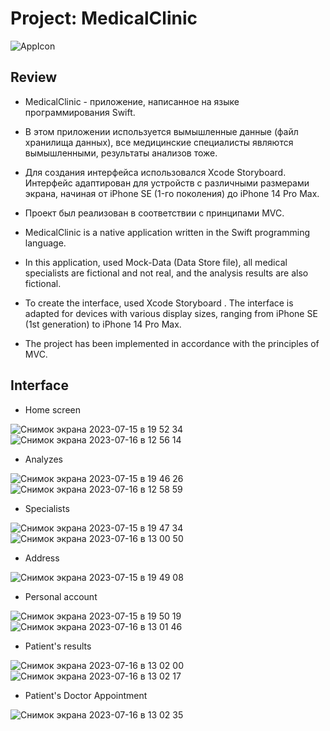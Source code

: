 # Project: MedicalClinic

![AppIcon](https://github.com/Slavk11/MedicalClinic/assets/105375579/3740d4c4-1d93-4af7-89c0-bb5a0ea09f15)

## Review

* MedicalClinic - приложение, написанное на языке программирования Swift.
* В этом приложении используется вымышленные данные (файл хранилища данных), все медицинские специалисты являются вымышленными, результаты анализов тоже.
* Для создания интерфейса использовался Xcode Storyboard. Интерфейс адаптирован для устройств с различными размерами экрана, начиная от iPhone SE (1-го поколения) до iPhone 14 Pro Max.
* Проект был реализован в соответствии с принципами MVC.

* MedicalClinic is a native application written in the Swift programming language.
* In this application, used Mock-Data (Data Store file), all medical specialists are fictional and not real, and the analysis results are also fictional.
* To create the interface, used Xcode Storyboard . The interface is adapted for devices with various display sizes, ranging from iPhone SE (1st generation) to iPhone 14 Pro Max.
* The project has been implemented in accordance with the principles of MVC.

## Interface

* Home screen 

![Снимок экрана 2023-07-15 в 19 52 34](https://github.com/Slavk11/MedicalClinic/assets/105375579/1e66a752-f201-403f-8b5b-b6f8ed2c2b20) ![Снимок экрана 2023-07-16 в 12 56 14](https://github.com/Slavk11/MedicalClinic/assets/105375579/5a4a92df-7811-4470-ada6-cfe8eb5b4662)


* Analyzes

![Снимок экрана 2023-07-15 в 19 46 26](https://github.com/Slavk11/MedicalClinic/assets/105375579/e8b87812-d8f0-4c21-abc7-07975df68e91) ![Снимок экрана 2023-07-16 в 12 58 59](https://github.com/Slavk11/MedicalClinic/assets/105375579/9d83b5db-85fa-4075-bc9a-964687b312f9)


* Specialists

![Снимок экрана 2023-07-15 в 19 47 34](https://github.com/Slavk11/MedicalClinic/assets/105375579/f7b9808c-c0a7-4d38-b51a-a9dd2242ac13) ![Снимок экрана 2023-07-16 в 13 00 50](https://github.com/Slavk11/MedicalClinic/assets/105375579/565d1a40-6fd5-4565-8b18-560429ec9ef7)


* Address

![Снимок экрана 2023-07-15 в 19 49 08](https://github.com/Slavk11/MedicalClinic/assets/105375579/79f0140f-45f6-46d3-99e5-870bfca840b8) 

* Personal account 

![Снимок экрана 2023-07-15 в 19 50 19](https://github.com/Slavk11/MedicalClinic/assets/105375579/d94f376f-159a-40f6-b0d2-beb49871d7fd) ![Снимок экрана 2023-07-16 в 13 01 46](https://github.com/Slavk11/MedicalClinic/assets/105375579/2733ee76-66c4-4021-8548-ed4a84dd168c)

* Patient's results

![Снимок экрана 2023-07-16 в 13 02 00](https://github.com/Slavk11/MedicalClinic/assets/105375579/778a2c9b-3338-4d05-9923-37397ca97882) ![Снимок экрана 2023-07-16 в 13 02 17](https://github.com/Slavk11/MedicalClinic/assets/105375579/34a917e0-8872-46f9-b2c6-21e393d47065)

* Patient's Doctor Appointment

![Снимок экрана 2023-07-16 в 13 02 35](https://github.com/Slavk11/MedicalClinic/assets/105375579/07ff4413-0527-455a-87b0-5a639e82bdc1)




